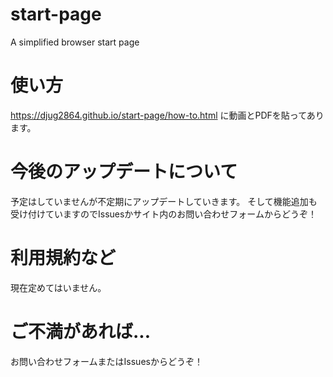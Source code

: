 # start-page
A simplified browser start page
# 使い方
https://djug2864.github.io/start-page/how-to.html 
に動画とPDFを貼ってあります。
# 今後のアップデートについて
予定はしていませんが不定期にアップデートしていきます。
そして機能追加も受け付けていますのでIssuesかサイト内のお問い合わせフォームからどうぞ！
# 利用規約など
現在定めてはいません。
# ご不満があれば...
お問い合わせフォームまたはIssuesからどうぞ！
